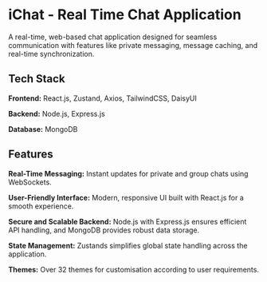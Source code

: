 
# iChat - Real Time Chat Application

A real-time, web-based chat application designed for seamless communication with features like private messaging, message caching, and real-time synchronization.

## Tech Stack

**Frontend:** React.js, Zustand, Axios, TailwindCSS, DaisyUI

**Backend:** Node.js, Express.js

**Database:** MongoDB


## Features

**Real-Time Messaging:** Instant updates for private and group chats using WebSockets.

**User-Friendly Interface:** Modern, responsive UI built with React.js for a smooth experience.

**Secure and Scalable Backend:** Node.js with Express.js ensures efficient API handling, and MongoDB provides robust data storage.

**State Management:** Zustands simplifies global state handling across the application.

**Themes:** Over 32 themes for customisation according to user requirements.